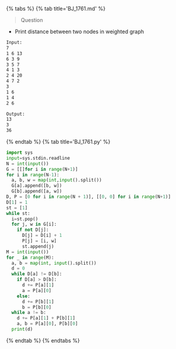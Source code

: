 {% tabs %}
{% tab title='BJ_1761.md' %}

> Question

* Print distance between two nodes in weighted graph

```txt
Input:
7
1 6 13
6 3 9
3 5 7
4 1 3
2 4 20
4 7 2
3
1 6
1 4
2 6

Output:
13
3
36
```

{% endtab %}
{% tab title='BJ_1761.py' %}

```py
import sys
input=sys.stdin.readline
N = int(input())
G = [[]for i in range(N+1)]
for i in range(N-1):
  a, b, w = map(int,input().split())
  G[a].append([b, w])
  G[b].append([a, w])
D, P = [0 for i in range(N + 1)], [[0, 0] for i in range(N+1)]
D[1] = 1
st = [1]
while st:
  i=st.pop()
  for j, w in G[i]:
    if not D[j]:
      D[j] = D[i] + 1
      P[j] = [i, w]
      st.append(j)
M = int(input())
for _ in range(M):
  a, b = map(int, input().split())
  d = 0
  while D[a] != D[b]:
    if D[a] > D[b]:
      d += P[a][1]
      a = P[a][0]
    else:
      d += P[b][1]
      b = P[b][0]
  while a != b:
    d += P[a][1] + P[b][1]
    a, b = P[a][0], P[b][0]
  print(d)
```

{% endtab %}
{% endtabs %}
